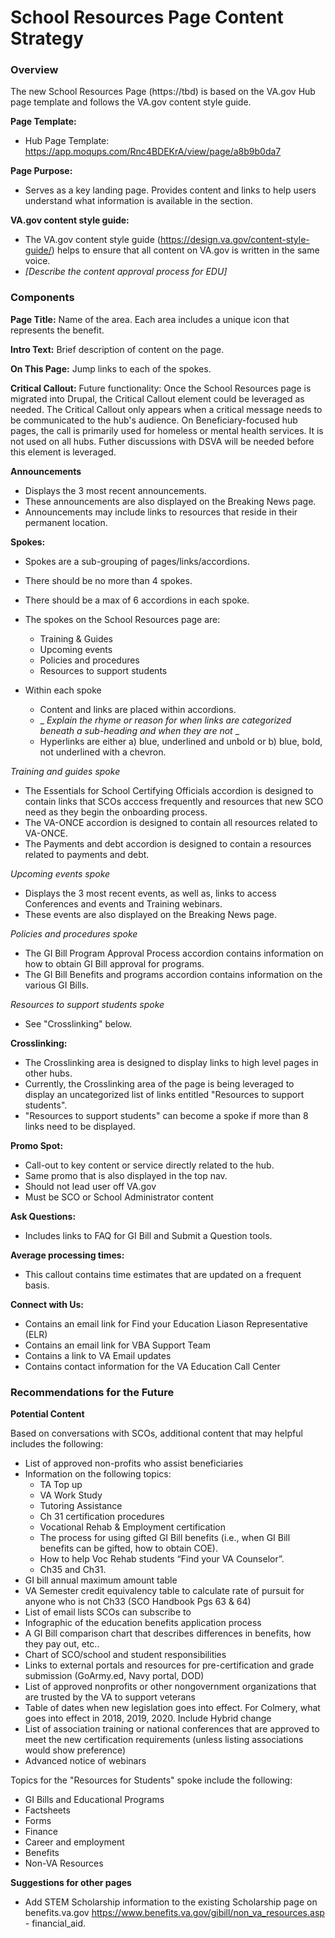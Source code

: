 # School Resources Page Content Strategy


### Overview

The new School Resources Page (https://tbd) is based on the VA.gov Hub page template and follows the VA.gov content style guide.

**Page Template:**
- Hub Page Template: https://app.moqups.com/Rnc4BDEKrA/view/page/a8b9b0da7

**Page Purpose:**
- Serves as a key landing page. Provides content and links to help users understand what information is available in the section.  

**VA.gov content style guide:**
- The VA.gov content style guide (https://design.va.gov/content-style-guide/) helps to ensure that all content on VA.gov is written in the same voice.  
- _[Describe the content approval process for EDU]_ 

### Components

**Page Title:**
Name of the area. Each area includes a unique icon that represents the benefit.  

**Intro Text:**
Brief description of content on the page.

**On This Page:**
Jump links to each of the spokes. 

**Critical Callout:**
Future functionality: Once the School Resources page is migrated into Drupal, the Critical Callout element could be leveraged as needed.  The Critical Callout only appears when a critical message needs to be communicated to the hub's audience.  On Beneficiary-focused hub pages, the call is primarily used for homeless or mental health services. It is not used on all hubs. Futher discussions with DSVA will be needed before this element is leveraged.

**Announcements**
- Displays the 3 most recent announcements.  
- These announcements are also displayed on the Breaking News page. 
- Announcements may include links to resources that reside in their permanent location.

**Spokes:**
- Spokes are a sub-grouping of pages/links/accordions.   
- There should be no more than 4 spokes.
- There should be a max of 6 accordions in each spoke.  
- The spokes on the School Resources page are: 
  - Training & Guides
  - Upcoming events
  - Policies and procedures
  - Resources to support students

- Within each spoke 
  - Content and links are placed within accordions.
  - _ _Explain the rhyme or reason for when links are categorized beneath a sub-heading and when they are not_ _
  - Hyperlinks are either a) blue, underlined and unbold or b) blue, bold, not underlined with a chevron. 

*Training and guides spoke*
- The Essentials for School Certifying Officials accordion is designed to contain links that SCOs acccess frequently and resources that new SCO need as they begin the onboarding process.
- The VA-ONCE accordion is designed to contain all resources related to VA-ONCE.
- The Payments and debt accordion is designed to contain a resources related to payments and debt.

*Upcoming events spoke*
- Displays the 3 most recent events, as well as, links to access Conferences and events and Training webinars.  
- These events are also displayed on the Breaking News page. 

*Policies and procedures spoke*
- The GI Bill Program Approval Process accordion contains information on how to obtain GI Bill approval for programs.
- The GI Bill Benefits and programs accordion contains information on the various GI Bills.

*Resources to support students spoke*
- See "Crosslinking" below.

**Crosslinking:**
- The Crosslinking area is designed to display links to high level pages in other hubs.
- Currently, the Crosslinking area of the page is being leveraged to display an uncategorized list of links entitled "Resources to support students".
- "Resources to support students" can become a spoke if more than 8 links need to be displayed.

**Promo Spot:**  
- Call-out to key content or service directly related to the hub.  
- Same promo that is also displayed in the top nav.
- Should not lead user off VA.gov
- Must be SCO or School Administrator content

**Ask Questions:**
- Includes links to FAQ for GI Bill and Submit a Question tools.

**Average processing times:**
- This callout contains time estimates that are updated on a frequent basis.  

**Connect with Us:**
- Contains an email link for Find your Education Liason Representative (ELR)
- Contains an email link for VBA Support Team
- Contains a link to VA Email updates
- Contains contact information for the VA Education Call Center

### Recommendations for the Future

**Potential Content**

Based on conversations with SCOs, additional content that may helpful includes the following:
- List of approved non-profits who assist beneficiaries
- Information on the following topics:
  - TA Top up
  - VA Work Study
  - Tutoring Assistance 
  - Ch 31 certification procedures
  - Vocational Rehab & Employment certification 
  - The process for using gifted GI Bill benefits (i.e., when GI Bill benefits can be gifted, how to obtain COE).
  - How to help Voc Rehab students “Find your VA Counselor”.
  - Ch35 and Ch31. 
- GI bill annual maximum amount table
- VA Semester credit equivalency table to calculate rate of pursuit for anyone who is not Ch33 (SCO Handbook Pgs 63 & 64)
- List of email lists SCOs can subscribe to 
- Infographic of the education benefits application process
- A GI Bill comparison chart that describes differences in benefits,  how they pay out, etc.. 
- Chart of SCO/school and student responsibilities
- Links to external portals and resources for pre-certification and grade submission (GoArmy.ed, Navy portal, DOD)
- List of approved nonprofits or other nongovernment organizations that are trusted by the VA to support veterans
- Table of dates when new legislation goes into effect. For Colmery, what goes into effect in 2018, 2019, 2020. Include Hybrid change
- List of association training or national conferences that are approved to meet the new certification requirements (unless listing associations would show preference)
- Advanced notice of webinars

Topics for the "Resources for Students" spoke include the following:
- GI Bills and Educational Programs
- Factsheets
- Forms 
- Finance
- Career and employment
- Benefits
- Non-VA Resources


**Suggestions for other pages**
- Add STEM Scholarship information to the existing Scholarship page on benefits.va.gov https://www.benefits.va.gov/gibill/non_va_resources.asp - financial_aid.

